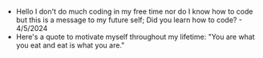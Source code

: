 - Hello I don't do much coding in my free time nor do I know how to code but this is a message to my future self;
Did you learn how to code? - 4/5/2024
- Here's a quote to motivate myself throughout my lifetime: "You are what you eat and eat is what you are." 

<!---
Oenanth/Oenanth is a ✨ special ✨ repository because its `README.md` (this file) appears on your GitHub profile.
You can click the Preview link to take a look at your changes.
--->
